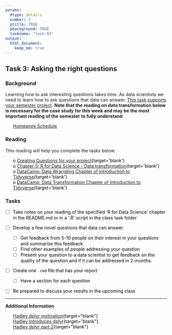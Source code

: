 ```yaml
---
params:
  dtype: details
  number: 3
  ptitle: TRUE
  pbackground: TRUE
  taskname: "task-03"
output:
  html_document:
    keep_md: true
---
```







## Task 3:  Asking the right questions 
### Background 
Learning how to ask interesting questions takes time.  As data scientists we need to learn how to ask questions that data can answer.  [This task supports your semester project](https://byuistats.github.io/M335/project.html). **Note that the reading on data transformation below is necessary for the case study for this week and may be the most important reading of the semester to fully understand**


 * [Homework Schedule](../homework_schedule.html)




<style>
ul {
   color: black;
   list-style-type: none;
   list-style-position: outside;

}

</style>


### Reading

This reading will help you complete the tasks below.

* o [Creating Questions for your project](https://www.lynda.com/Business-Skills-tutorials/Harness-power-questions/477451/574315-4.html){target='blank'}
* o [Chapter 5: R for Data Science - Data transformation](http://r4ds.had.co.nz/transform.html){target='blank'}
* o [DataCamp:  Data Wrangling Chapter of Introduction to Tidyverse](https://campus.datacamp.com/courses/introduction-to-the-tidyverse/data-wrangling-1?ex=1){target='blank'}
* o [DataCamp:  Data Transformation Chapter of Introduction to Tidyverse](https://campus.datacamp.com/courses/introduction-to-the-tidyverse/grouping-and-summarizing?ex=1){target='blank'}


### Tasks


* [ ] Take notes on your reading of the specified 'R for Data Science' chapter in the README.md or in a '.R' script in the class task folder
* [ ] Develop a few novel questions that data can answer
    * [ ] Get feedback from 5-10 people on their interest in your questions and summarize this feedback
    * [ ] Find other examples of people addressing your question
    * [ ] Present your question to a data scientist to get feedback on the quality of the question and if it can be addressed in 2-months.
* [ ] Create one `.rmd` file that has your report
    * [ ] Have a section for each question
* [ ] Be prepared to discuss your results in the upcoming class


------

**Additional Information**
   
* [Hadley dplyr motivation](http://datascience.la/hadley-wickham-presents-dplyr-at-user-2014/){target="blank"}   
* [Hadley Introduces dplyr](http://datascience.la/hadley-wickhams-dplyr-tutorial-at-user-2014-part-1/){target="blank"}   
* [Hadley dplyr part 2](https://www.youtube.com/watch?v=Ue08LVuk790&t=0s){target="blank"}   


